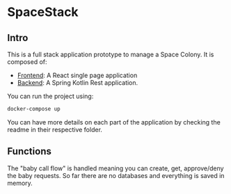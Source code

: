 # SpaceStack

## Intro

This is a full stack application prototype to manage a Space Colony.
It is composed of:
  - [Frontend](./frontend): A React single page application
  - [Backend](./backend): A Spring Kotlin Rest application.
  
You can run the project using:

```bash
docker-compose up
``` 

You can have more details on each part of the application by checking the readme in their respective folder.

## Functions

The "baby call flow" is handled meaning you can create, get, approve/deny the baby requests.
So far there are no databases and everything is saved in memory.
